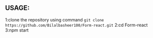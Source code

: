 USAGE:
------
1:clone the repository using command ```git clone https://github.com/Bilalbasheer100/Form-react.git```
2:cd Form-react
3:npm start
